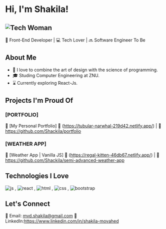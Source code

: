 # Hi, I'm Shakila! 
![Tech Woman](https://img.icons8.com/external-flat-wichaiwi/64/000000/external-designer-gig-economy-flat-wichaiwi.png) 
-
🚀 Front-End Developer | 💻 Tech Lover | 🔜 Software Engineer To Be

## About Me

- 🎨 I love to combine the art of design with the science of programming.
- 🎓 Studing Computer Engineering at ZNU.
- ⌛ Currently exploring React-Js.

## Projects I'm Proud Of

### [PORTFOLIO]

📌 [My Personal Portfolio]
🔗 (https://tubular-narwhal-219d42.netlify.app/) | 📂 https://github.com/Shackila/portfolio

### [WEATHER APP]

📌 [Weather App | Vanilla JS]
🔗 (https://regal-kitten-46db67.netlify.app/) | 📂 https://github.com/Shackila/semi-advanced-weather-app

## Technologies I Love

  ![js](https://github.com/Shackila/Shackila/assets/105964124/e1925eee-3533-483b-84d1-b76697725731)
, ![react](https://github.com/Shackila/Shackila/assets/105964124/0eab9d73-9645-4db8-854a-97da631f4b09)
, ![html](https://github.com/Shackila/Shackila/assets/105964124/b9c30277-200e-4c79-879b-c808f0db30a1)
, ![css](https://github.com/Shackila/Shackila/assets/105964124/fcbe8994-0ed6-4ef1-bc2a-7e45b25df7fa)
, ![bootstrap](https://github.com/Shackila/Shackila/assets/105964124/3a8b6b26-9d35-44be-8687-abc656cd4eca)



## Let's Connect

📧 Email: mvd.shakila@gmail.com
💼 LinkedIn:https://www.linkedin.com/in/shakila-movahed
